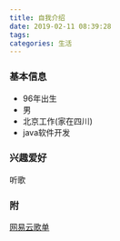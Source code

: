 ```yaml
---
title: 自我介绍
date: 2019-02-11 08:39:28
tags: 
categories: 生活
---
```

### 基本信息

- 96年出生
- 男
- 北京工作(家在四川)
- java软件开发

<!-- more -->
### 兴趣爱好

听歌

### 附  

[网易云歌单](http://music.163.com/playlist/593218968/415901362/?userid=415901362)